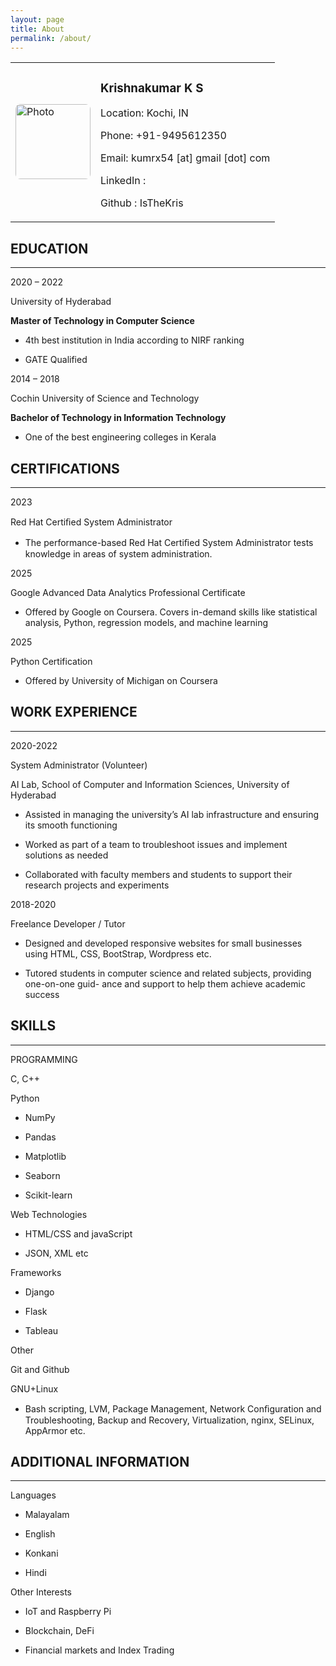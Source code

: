 ```yaml
---
layout: page
title: About
permalink: /about/
---
```


<table>
  <tr>
    <td>
      <img src="/assets/about/photo.png" alt="Photo" style="width: 120px; border-radius: 8px;">
    </td>
    <td>
      <h3>Krishnakumar K S</h3>
      <p>Location: Kochi, IN</p>
      <p>Phone: +91-9495612350</p>
      <p>Email: kumrx54 [at] gmail [dot] com</p>
      <p>LinkedIn : </p>
      <p>Github : IsTheKris </p>
    </td>
  </tr>
</table>

<h2>EDUCATION</h2>

<div style="color: cvrulecolor">
<hr />
</div>
<p><span><span style="color: cvdurationcolor">2020 –
2022</span></span></p>
<p><span><span style="color: cvtitlecolor">University of
Hyderabad</span></span></p>
<p><strong>Master of Technology in Computer Science</strong></p>
<ul>
<li><p>4th best institution in India according to NIRF ranking</p></li>
<li><p>GATE Qualified</p></li>
</ul>
<p><span><span style="color: cvdurationcolor">2014 –
2018</span></span></p>
<p><span><span style="color: cvtitlecolor">Cochin University of Science
and Technology</span></span></p>
<p><strong>Bachelor of Technology in Information Technology</strong></p>
<ul>
<li><p>One of the best engineering colleges in Kerala</p></li>
</ul>

<h2>CERTIFICATIONS</h2>

<div style="color: cvrulecolor">
<hr />
</div>
<p><span><span style="color: cvdurationcolor">2023</span></span></p>
<p><span><span style="color: cvtitlecolor">Red Hat Certiﬁed System
Administrator</span></span></p>
<ul>
<li><p>The performance-based Red Hat Certiﬁed System Administrator tests
knowledge in areas of system administration.</p></li>
</ul>
<p><span><span style="color: cvdurationcolor">2025</span></span></p>
<p><span><span style="color: cvtitlecolor">Google Advanced Data
Analytics Professional Certificate</span></span></p>
<ul>
<li><p>Offered by Google on Coursera. Covers in-demand skills like
statistical analysis, Python, regression models, and machine
learning</p></li>
</ul>
<p><span><span style="color: cvdurationcolor">2025</span></span></p>
<p><span><span style="color: cvtitlecolor">Python
Certification</span></span></p>
<ul>
<li><p>Offered by University of Michigan on Coursera</p></li>
</ul>

<h2> WORK EXPERIENCE </h2>

<div style="color: cvrulecolor">
<hr />
</div>
<p><span><span
style="color: cvdurationcolor">2020-2022</span></span></p>
<p><span><span style="color: cvtitlecolor">System Administrator
(Volunteer)</span></span></p>
<p>AI Lab, School of Computer and Information Sciences, University of
Hyderabad</p>
<ul>
<li><p>Assisted in managing the university’s AI lab infrastructure and
ensuring its smooth functioning</p></li>
<li><p>Worked as part of a team to troubleshoot issues and implement
solutions as needed</p></li>
<li><p>Collaborated with faculty members and students to support their
research projects and experiments</p></li>
</ul>
<p><span><span
style="color: cvdurationcolor">2018-2020</span></span></p>
<p><span><span style="color: cvtitlecolor">Freelance Developer /
Tutor</span></span></p>
<ul>
<li><p>Designed and developed responsive websites for small businesses
using HTML, CSS, BootStrap, Wordpress etc.</p></li>
<li><p>Tutored students in computer science and related subjects,
providing one-on-one guid- ance and support to help them achieve
academic success</p></li>
</ul>

<h2> SKILLS </h2>

<div style="color: cvrulecolor">
<hr />
</div>
<p><span><span
style="color: cvheadingcolor">PROGRAMMING</span></span></p>
<p>C, C++</p>
<p>Python</p>
<ul>
<li><p>NumPy</p></li>
<li><p>Pandas</p></li>
<li><p>Matplotlib</p></li>
<li><p>Seaborn</p></li>
<li><p>Scikit-learn</p></li>
</ul>
<p>Web Technologies</p>
<ul>
<li><p>HTML/CSS and javaScript</p></li>
<li><p>JSON, XML etc</p></li>
</ul>
<p><span><span
style="color: cvheadingcolor">Frameworks</span></span></p>
<ul>
<li><p>Django</p></li>
<li><p>Flask</p></li>
<li><p>Tableau</p></li>
</ul>
<p><span><span style="color: cvheadingcolor">Other</span></span></p>
<p>Git and Github</p>
<div class="itemize">

</div>
<p>GNU+Linux</p>
<ul>
<li><p>Bash scripting, LVM, Package Management, Network Conﬁguration and
Troubleshooting, Backup and Recovery, Virtualization, nginx, SELinux,
AppArmor etc.</p></li>
</ul>

<h2> ADDITIONAL INFORMATION</h2>
<div style="color: cvrulecolor">
<hr />
</div>

<p><span><span style="color: cvheadingcolor">Languages</span></span></p>
<ul>
<li><p>Malayalam</p></li>
<li><p>English</p></li>
<li><p>Konkani</p></li>
<li><p>Hindi</p></li>
</ul>
<p><span><span style="color: cvheadingcolor">Other
Interests</span></span></p>
<ul>
<li><p>IoT and Raspberry Pi</p></li>
<li><p>Blockchain, DeFi</p></li>
<li><p>Financial markets and Index Trading</p></li>
</ul>
